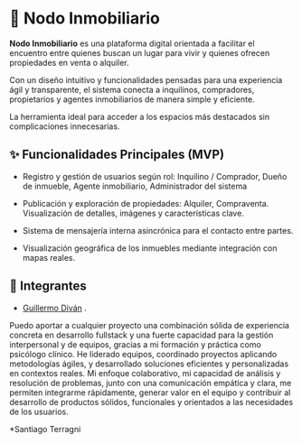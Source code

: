 # 🏡 Nodo Inmobiliario

**Nodo Inmobiliario** es una plataforma digital orientada a facilitar el encuentro entre quienes buscan un lugar para vivir y quienes ofrecen propiedades en venta o alquiler. 

Con un diseño intuitivo y funcionalidades pensadas para una experiencia ágil y transparente, el sistema conecta a inquilinos, compradores, propietarios y agentes inmobiliarios de manera simple y eficiente.

La herramienta ideal para acceder a los espacios más destacados sin complicaciones innecesarias.



## ✨ Funcionalidades Principales (MVP)

* Registro y gestión de usuarios según rol: Inquilino / Comprador,  Dueño de inmueble, Agente inmobiliario, Administrador del sistema

* Publicación y exploración de propiedades: Alquiler, Compraventa. Visualización de detalles, imágenes y características clave.

* Sistema de mensajería interna asincrónica para el contacto entre partes.

* Visualización geográfica de los inmuebles mediante integración con mapas reales.



## 🤝 Integrantes

* [Guillermo Diván](https://github.com/GuillermoDivan) .

Puedo aportar a cualquier proyecto una combinación sólida de experiencia concreta en desarrollo fullstack y una fuerte capacidad para la gestión interpersonal y de equipos, gracias a mi formación y práctica como psicólogo clínico. He liderado equipos, coordinado proyectos aplicando metodologías ágiles, y desarrollado soluciones eficientes y personalizadas en contextos reales. Mi enfoque colaborativo, mi capacidad de análisis y resolución de problemas, junto con una comunicación empática y clara, me permiten integrarme rápidamente, generar valor en el equipo y contribuir al desarrollo de productos sólidos, funcionales y orientados a las necesidades de los usuarios.

*Santiago Terragni
